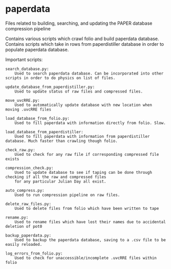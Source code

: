 paperdata
=========

Files related to building, searching, and updating the PAPER database compression pipeline

Contains various scripts which crawl folio and build paperdata database.
Contains scripts which take in rows from paperdistiller database in order to populate paperdata database.

Important scripts:

	search_database.py:
		Used to search paperdata database. Can be incorporated into other scripts in order to do physics on list of files.

	update_database_from_paperdistiller.py:
		Used to update status of raw files and compressed files.

	move_uvcRRE.py:
		Used to automatically update database with new location when moving .uvcRRE files

	load_database_from_folio.py:
		Used to fill paperdata with information directly from folio. Slow.

	load_database_from_paperdistiller:
		Used to fill paperdata with information from paperdistiller database. Much faster than crawling though folio.

	check_raw.py:
		Used to check for any raw file if corresponding compressed file exists

	compression_check.py:
		Used to update database to see if taping can be done through checking if all the raw and compressed files
		for any particular Julian Day all exist.

	auto_compress.py:
		Used to run compression pipeline on raw files.

	delete_raw_files.py:
		Used to delete files from folio which have been written to tape

	rename.py:
		Used to rename files which have lost their names due to accidental deletion of pot0

	backup_paperdata.py:
		Used to backup the paperdata database, saving to a .csv file to be easily reloaded.

	log_errors_from_folio.py:
		Used to check for unaccessible/incomplete .uvcRRE files within folio
